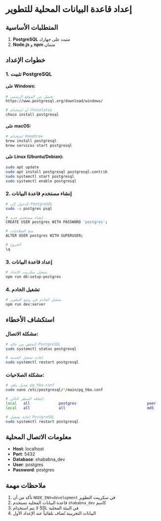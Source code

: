 # إعداد قاعدة البيانات المحلية للتطوير

## المتطلبات الأساسية

1. **PostgreSQL** مثبت على جهازك
2. **Node.js** و **npm** مثبتان

## خطوات الإعداد

### 1. تثبيت PostgreSQL

#### على Windows:
```bash
# تحميل من الموقع الرسمي
https://www.postgresql.org/download/windows/

# أو استخدام Chocolatey
choco install postgresql
```

#### على macOS:
```bash
# استخدام Homebrew
brew install postgresql
brew services start postgresql
```

#### على Linux (Ubuntu/Debian):
```bash
sudo apt update
sudo apt install postgresql postgresql-contrib
sudo systemctl start postgresql
sudo systemctl enable postgresql
```

### 2. إنشاء مستخدم قاعدة البيانات

```bash
# الدخول إلى PostgreSQL
sudo -u postgres psql

# إنشاء مستخدم جديد
CREATE USER postgres WITH PASSWORD 'postgres';

# منح الصلاحيات
ALTER USER postgres WITH SUPERUSER;

# الخروج
\q
```

### 3. إعداد قاعدة البيانات

```bash
# تشغيل سكريبت الإعداد
npm run db:setup-postgres
```

### 4. تشغيل الخادم

```bash
# تشغيل الخادم في وضع التطوير
npm run dev:server
```

## استكشاف الأخطاء

### مشكلة الاتصال:
```bash
# التحقق من حالة PostgreSQL
sudo systemctl status postgresql

# إعادة تشغيل الخدمة
sudo systemctl restart postgresql
```

### مشكلة الصلاحيات:
```bash
# تعديل ملف pg_hba.conf
sudo nano /etc/postgresql/*/main/pg_hba.conf

# إضافة السطر التالي:
local   all             postgres                                peer
local   all             all                                     md5

# إعادة تشغيل PostgreSQL
sudo systemctl restart postgresql
```

## معلومات الاتصال المحلية

- **Host**: localhost
- **Port**: 5432
- **Database**: shababna_dev
- **User**: postgres
- **Password**: postgres

## ملاحظات مهمة

1. تأكد من أن `NODE_ENV=development` في سكريبت التطوير
2. قاعدة البيانات المحلية تستخدم `shababna_dev` كاسم
3. لا يتم استخدام SSL في البيئة المحلية
4. البيانات التجريبية تُضاف تلقائياً عند الإعداد الأول
